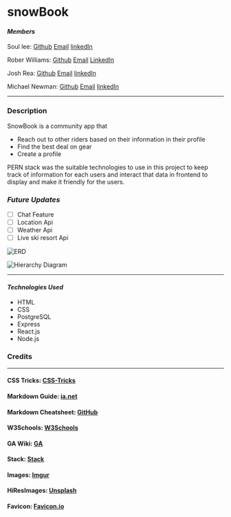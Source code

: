 # snowBook

#### **_Members_**

Soul lee: [Github](https://github.com/sal59265?tab=repositories) [Email](lee.soul12@gmail.com) [linkedIn](https://www.linkedin.com/in/soul-lee/)

Rober Williams: [Github](https://github.com/RobWilliams0615)
[Email](robwilliams0221@gmail.com) [LinkedIn](https://www.linkedin.com/in/robmwilliamsiii/)

Josh Rea: [Github](https://github.com/jdrea1587) [Email](joshdanielrea@gmail.com) [linkedIn](https://www.linkedin.com/in/joshua-rea/)

Michael Newman: [Github](https://github.com/therealmikenew) [Email](therealmichaelnewman@gmail.com)
[linkedIn](https://www.linkedin.com/in/therealmichaelnewman/)

---

### **Description**

SnowBook is a community app that

- Reach out to other riders based on their information in their profile
- Find the best deal on gear
- Create a profile

PERN stack was the suitable technologies to use in this project to keep track of information for each users and interact that data in frontend to display and make it friendly for the users.

### **_*Future Updates*_**

- [ ] Chat Feature
- [ ] Location Api
- [ ] Weather Api
- [ ] Live ski resort Api

![ERD](https://trello.com/1/cards/61e069ec035b18523b184bba/attachments/61e069ec035b18523b184bc5/previews/61e069ed035b18523b184be4/download/image.png)

![Hierarchy Diagram]()

---

#### **_Technologies Used_**

- HTML
- CSS
- PostgreSQL
- Express
- React.js
- Node.js

### **Credits**

---

#### CSS Tricks: [CSS-Tricks](https://css-tricks.com/snippets/css/complete-guide-grid)

#### Markdown Guide: [ia.net](https://ia.net/writer/support/general/markdown-guide)

#### Markdown Cheatsheet: [GitHub](https://guides.github.com/pdfs/markdown-cheatsheet-online.pdf)

#### W3Schools: [W3Schools](https://www.w3schools.com/)

#### GA Wiki: [GA](https://github.com/SEI-R-11-8/class_wiki)

#### Stack: [Stack](https://stackoverflow.com/)

#### Images: [Imgur](https://imgur.com/)

#### HiResImages: [Unsplash](https://unsplash.com/)

#### Favicon: [Favicon.io](https://favicon.io/)
